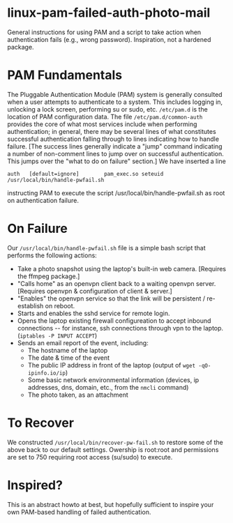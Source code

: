 # linux-pam-failed-auth-photo-mail
General instructions for using PAM and a script to take action when authentication fails (e.g., wrong password). Inspiration, not a hardened package.

# PAM Fundamentals
The Pluggable Authentication Module (PAM) system is generally consulted when a user attempts to authenticate to a system. This includes logging in, unlocking a lock screen, performing su or sudo, etc. `/etc/pam.d` is the location of PAM configuration data. The file `/etc/pam.d/common-auth` provides the core of what most services include when performing authentication; in general, there may be several lines of what constitutes successful authentication falling through to lines indicating how to handle failure. [The success lines generally indicate a "jump" command indicating a number of non-comment lines to jump over on successful authentication. This jumps over the "what to do on failure" section.]  We have inserted a line 

`auth	[default=ignore]		pam_exec.so seteuid /usr/local/bin/handle-pwfail.sh`

instructing PAM to execute the script /usr/local/bin/handle-pwfail.sh as root on authentication failure.

# On Failure
Our `/usr/local/bin/handle-pwfail.sh` file is a simple bash script that performs the following actions:
* Take a photo snapshot using the laptop's built-in web camera. [Requires the ffmpeg package.]
* "Calls home" as an openvpn client back to a waiting openvpn server. [Requires openvpn & configuration of client & server.]
* "Enables" the openvpn service so that the link will be persistent / re-establish on reboot.
* Starts and enables the sshd service for remote login.
* Opens the laptop existing firewall configureation to accept inbound connections -- for instance, ssh connections through vpn to the laptop. (`iptables -P INPUT ACCEPT`)
* Sends an email report of the event, including:
  * The hostname of the laptop
  * The date & time of the event
  * The public IP address in front of the laptop (output of `wget -qO- ipinfo.io/ip`)
  * Some basic network environmental information (devices, ip addresses, dns, domain, etc., from the `nmcli` command)
  * The photo taken, as an attachment

# To Recover
We constructed `/usr/local/bin/recover-pw-fail.sh` to restore some of the above back to our default settings. Owership is root:root and permissions are set to 750 requiring root access (su/sudo) to execute.

# Inspired?
This is an abstract howto at best, but hopefully sufficient to inspire your own PAM-based handling of failed authentication.
